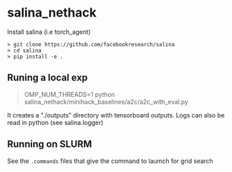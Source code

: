 # salina_nethack

Install salina (i.e torch_agent)

```
> git clone https://github.com/facebookresearch/salina
> cd salina
> pip install -e .
```

## Runing a local exp

> OMP_NUM_THREADS=1 python salina_nethack/minihack_baselines/a2c/a2c_with_eval.py

It creates a "./outputs" directory with tensorboard outputs. Logs can also be read in python (see salina.logger)

## Running on SLURM

See the `.commands` files that give the command to laumch for grid search
